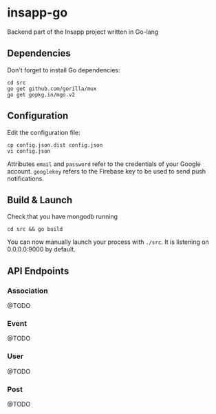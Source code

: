 # insapp-go
Backend part of the Insapp project written in Go-lang

## Dependencies

Don't forget to install Go dependencies:

```
cd src
go get github.com/gorilla/mux
go get gopkg.in/mgo.v2
```

## Configuration

Edit the configuration file:

```
cp config.json.dist config.json
vi config.json
```

Attributes `email` and `password` refer to the credentials of your Google account. `googlekey` refers to the Firebase key to be used to send push notifications.

## Build & Launch

Check that you have mongodb running

```
cd src && go build
```

You can now manually launch your process with `./src`. It is listening on 0.0.0.0:9000 by default.


## API Endpoints

### Association

@TODO

### Event

@TODO

### User

@TODO

### Post

@TODO
